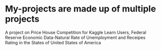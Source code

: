 # My-projects are made up of multiple projects 
A project on Price House Competition for Kaggle Learn Users, Federal Reserve Economic Data-Natural Rate of Unemployment and Receipes Rating in the States of United States of America
